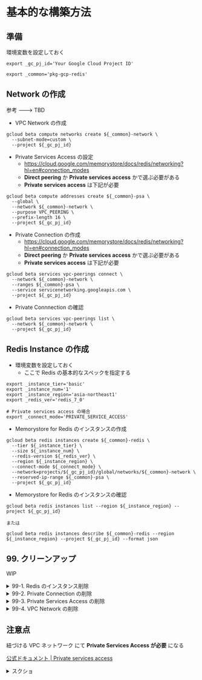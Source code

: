 # 基本的な構築方法

## 準備

環境変数を設定しておく

```
export _gc_pj_id='Your Google Cloud Project ID'

export _common='pkg-gcp-redis'
```

## Network の作成

参考 ---> TBD

+ VPC Network の作成

```
gcloud beta compute networks create ${_common}-network \
  --subnet-mode=custom \
  --project ${_gc_pj_id}
```

+ Private Services Access の設定
  + https://cloud.google.com/memorystore/docs/redis/networking?hl=en#connection_modes
  + **Direct peering** か **Private services access** かで選ぶ必要がある
  + **Private services access** は下記が必要

```
gcloud beta compute addresses create ${_common}-psa \
  --global \
  --network ${_common}-network \
  --purpose VPC_PEERING \
  --prefix-length 16 \
  --project ${_gc_pj_id}
```

+ Private Connection の作成
  + https://cloud.google.com/memorystore/docs/redis/networking?hl=en#connection_modes
  + **Direct peering** か **Private services access** かで選ぶ必要がある
  + **Private services access** は下記が必要

```
gcloud beta services vpc-peerings connect \
  --network ${_common}-network \
  --ranges ${_common}-psa \
  --service servicenetworking.googleapis.com \
  --project ${_gc_pj_id}
```

+ Private Connnection の確認

```
gcloud beta services vpc-peerings list \
  --network ${_common}-network \
  --project ${_gc_pj_id}
```

## Redis Instance の作成

+ 環境変数を設定しておく
  + ここで Redis の基本的なスペックを指定する

```
export _instance_tier='basic'
export _instance_num='1'
export _instance_region='asia-northeast1'
export _redis_ver='redis_7_0'

# Private services access の場合
export _connect_mode='PRIVATE_SERVICE_ACCESS'
```

+ Memorystore for Redis のインスタンスの作成

```
gcloud beta redis instances create ${_common}-redis \
  --tier ${_instance_tier} \
  --size ${_instance_num} \
  --redis-version ${_redis_ver} \
  --region ${_instance_region} \
  --connect-mode ${_connect_mode} \
  --network=projects/${_gc_pj_id}/global/networks/${_common}-network \
  --reserved-ip-range ${_common}-psa \
  --project ${_gc_pj_id}
```

+ Memorystore for Redis のインスタンスの確認

```
gcloud beta redis instances list --region ${_instance_region} --project ${_gc_pj_id}

または

gcloud beta redis instances describe ${_common}-redis --region ${_instance_region} --project ${_gc_pj_id} --format json
```

## 99. クリーンアップ

WIP

<details>
<summary>99-1. Redis のインスタンス削除</summary>

```
gcloud beta redis instances delete ${_common}-redis \
  --region ${_instance_region} \
  --project ${_gc_pj_id}
```

</details>

<details>
<summary>99-2. Private Connection の削除</summary>

```
gcloud beta services vpc-peerings delete \
  --network ${_common}-network \
  --service servicenetworking.googleapis.com \
  --project ${_gc_pj_id}
```

</details>

<details>
<summary>99-3. Private Services Access の削除</summary>

```
gcloud beta compute addresses delete ${_common}-psa \
  --global \
  --project ${_gc_pj_id}
```

</details>

<details>
<summary>99-4. VPC Network の削除</summary>

```
gcloud beta compute networks delete ${_common}-network \
  --project ${_gc_pj_id}
```

</details>


## 注意点

紐づける VPC ネットワーク にて **Private Services Access が必要** になる

[公式ドキュメント | Private services access](https://cloud.google.com/vpc/docs/private-services-access?hl=en)

<details>
<summary>スクショ</summary>

![](./_img/psa.png)

</details>
